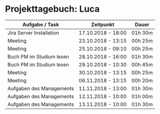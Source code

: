 # Projekttagebuch: Luca

Aufgabe / Task | Zeitpunkt | Dauer
--- | --- | ---
Jira Server Installation | 17.10.2018 - 18:00 | 01h 30m
Meeting | 23.10.2018 - 13:15 | 00h 25m
Meeting | 25.10.2018 - 09:10 | 00h 25m
Buch PM im Studium lesen | 28.10.2018 - 16:00 | 01h 30m
Buch PM im Studium lesen | 29.10.2018 - 10:30 | 00h 45m
Meeting | 30.10.2018 - 13:15 | 00h 25m
Meeting | 06.11.2018 - 13:15 | 00h 20m
Aufgaben des Managements | 11.11.2018 - 13:00 | 01h 30m
Aufgaben des Managements | 12.11.2018 - 10:00 | 01h 00m
Aufgaben des Managements | 13.11.2018 - 10:00 | 01h 30m
